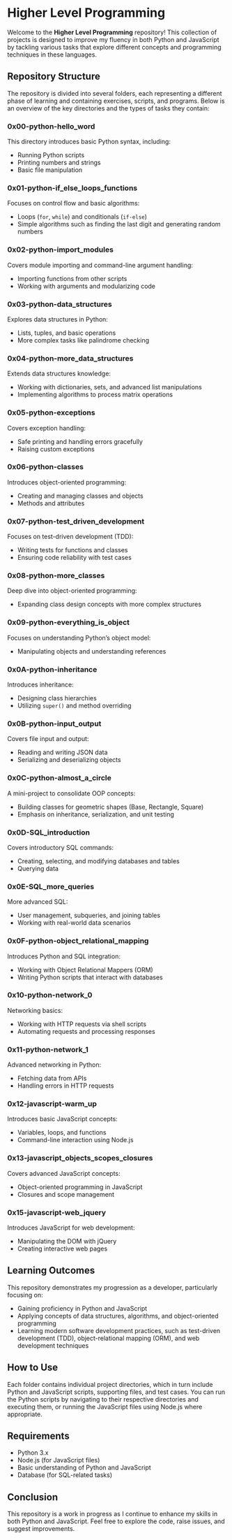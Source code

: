 # Higher Level Programming

Welcome to the **Higher Level Programming** repository! This collection of projects is designed to improve my fluency in both Python and JavaScript by tackling various tasks that explore different concepts and programming techniques in these languages.

## Repository Structure

The repository is divided into several folders, each representing a different phase of learning and containing exercises, scripts, and programs. Below is an overview of the key directories and the types of tasks they contain:

### 0x00-python-hello_word
This directory introduces basic Python syntax, including:
- Running Python scripts
- Printing numbers and strings
- Basic file manipulation

### 0x01-python-if_else_loops_functions
Focuses on control flow and basic algorithms:
- Loops (`for`, `while`) and conditionals (`if-else`)
- Simple algorithms such as finding the last digit and generating random numbers

### 0x02-python-import_modules
Covers module importing and command-line argument handling:
- Importing functions from other scripts
- Working with arguments and modularizing code

### 0x03-python-data_structures
Explores data structures in Python:
- Lists, tuples, and basic operations
- More complex tasks like palindrome checking

### 0x04-python-more_data_structures
Extends data structures knowledge:
- Working with dictionaries, sets, and advanced list manipulations
- Implementing algorithms to process matrix operations

### 0x05-python-exceptions
Covers exception handling:
- Safe printing and handling errors gracefully
- Raising custom exceptions

### 0x06-python-classes
Introduces object-oriented programming:
- Creating and managing classes and objects
- Methods and attributes

### 0x07-python-test_driven_development
Focuses on test-driven development (TDD):
- Writing tests for functions and classes
- Ensuring code reliability with test cases

### 0x08-python-more_classes
Deep dive into object-oriented programming:
- Expanding class design concepts with more complex structures

### 0x09-python-everything_is_object
Focuses on understanding Python’s object model:
- Manipulating objects and understanding references

### 0x0A-python-inheritance
Introduces inheritance:
- Designing class hierarchies
- Utilizing `super()` and method overriding

### 0x0B-python-input_output
Covers file input and output:
- Reading and writing JSON data
- Serializing and deserializing objects

### 0x0C-python-almost_a_circle
A mini-project to consolidate OOP concepts:
- Building classes for geometric shapes (Base, Rectangle, Square)
- Emphasis on inheritance, serialization, and unit testing

### 0x0D-SQL_introduction
Covers introductory SQL commands:
- Creating, selecting, and modifying databases and tables
- Querying data

### 0x0E-SQL_more_queries
More advanced SQL:
- User management, subqueries, and joining tables
- Working with real-world data scenarios

### 0x0F-python-object_relational_mapping
Introduces Python and SQL integration:
- Working with Object Relational Mappers (ORM)
- Writing Python scripts that interact with databases

### 0x10-python-network_0
Networking basics:
- Working with HTTP requests via shell scripts
- Automating requests and processing responses

### 0x11-python-network_1
Advanced networking in Python:
- Fetching data from APIs
- Handling errors in HTTP requests

### 0x12-javascript-warm_up
Introduces basic JavaScript concepts:
- Variables, loops, and functions
- Command-line interaction using Node.js

### 0x13-javascript_objects_scopes_closures
Covers advanced JavaScript concepts:
- Object-oriented programming in JavaScript
- Closures and scope management

### 0x15-javascript-web_jquery
Introduces JavaScript for web development:
- Manipulating the DOM with jQuery
- Creating interactive web pages

## Learning Outcomes

This repository demonstrates my progression as a developer, particularly focusing on:
- Gaining proficiency in Python and JavaScript
- Applying concepts of data structures, algorithms, and object-oriented programming
- Learning modern software development practices, such as test-driven development (TDD), object-relational mapping (ORM), and web development techniques

## How to Use

Each folder contains individual project directories, which in turn include Python and JavaScript scripts, supporting files, and test cases. You can run the Python scripts by navigating to their respective directories and executing them, or running the JavaScript files using Node.js where appropriate.

## Requirements

- Python 3.x
- Node.js (for JavaScript files)
- Basic understanding of Python and JavaScript
- Database (for SQL-related tasks)

## Conclusion

This repository is a work in progress as I continue to enhance my skills in both Python and JavaScript. Feel free to explore the code, raise issues, and suggest improvements.

